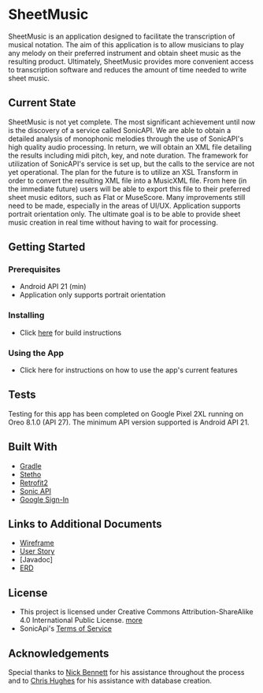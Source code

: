 # SheetMusic
SheetMusic is an application designed to facilitate the transcription of musical notation. The aim of this application is to allow
musicians to play any melody on their preferred instrument and obtain sheet music as the resulting product. Ultimately, SheetMusic
provides more convenient access to transcription software and reduces the amount of time needed to write sheet music.

## Current State
SheetMusic is not yet complete. The most significant achievement until now is the discovery of a service called SonicAPI. We are able 
to obtain a detailed analysis of monophonic melodies through the use of SonicAPI's high quality audio processing. In return, we will obtain
an XML file detailing the results including midi pitch, key, and note duration. The framework for utilization of SonicAPI's service
is set up, but the calls to the service are not yet operational. The plan for the future is to utilize an XSL Transform in order to convert
the resulting XML file into a MusicXML file. From here (in the immediate future) users will be able to export this file to their preferred
sheet music editors, such as Flat or MuseScore. Many improvements still need to be made, especially in the areas of UI/UX. Application
supports portrait orientation only. The ultimate goal is to be able to provide sheet music creation in real time without having to wait for processing.

## Getting Started
### Prerequisites
* Android API 21 (min)
* Application only supports portrait orientation

### Installing
* Click [here](https://github.com/iespi7/SheetMusic/blob/master/docs/installation.md) for build instructions

### Using the App
* Click here for instructions on how to use the app's current features

## Tests
Testing for this app has been completed on Google Pixel 2XL running on Oreo 8.1.0 (API 27). The minimum API version supported is Android 
API 21.


## Built With
* [Gradle](https://gradle.org/)
* [Stetho](http://facebook.github.io/stetho/)
* [Retrofit2](http://square.github.io/retrofit/)
* [Sonic API](http://www.sonicapi.com/docs)
* [Google Sign-In](https://developers.google.com/identity/sign-in/android/)

## Links to Additional Documents
* [Wireframe](https://github.com/iespi7/SheetMusic/blob/master/docs/User%20Story.docx)
* [User Story](https://github.com/iespi7/SheetMusic/blob/master/docs/sheet_music_app.pdf)
* [Javadoc]
* [ERD](https://github.com/iespi7/SheetMusic/blob/master/docs/sheet%20music%20erd.pdf)

## License 
* This project is licensed under Creative Commons Attribution-ShareAlike 4.0 International Public License. [more](https://github.com/iespi7/SheetMusic/blob/master/license)
* SonicApi's [Terms of Service](http://www.sonicapi.com/terms-of-service)

## Acknowledgements
Special thanks to [Nick Bennett](https://github.com/nick-bennett) for his assistance throughout the process and to [Chris Hughes](https://github.com/cfhughes) for his assistance with database creation.



